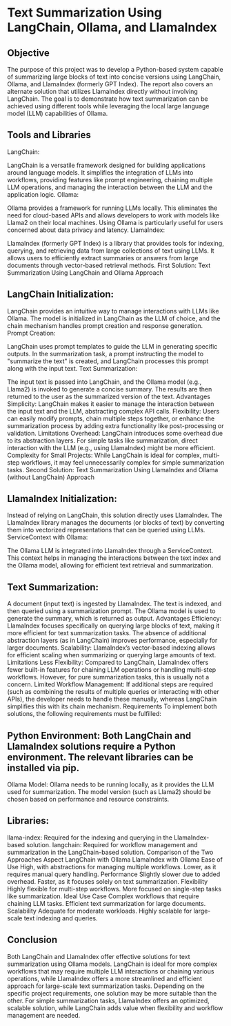 # Text Summarization Using LangChain, Ollama, and LlamaIndex
## Objective
The purpose of this project was to develop a Python-based system capable of summarizing large blocks of text into concise versions using LangChain, Ollama, and LlamaIndex (formerly GPT Index). The report also covers an alternate solution that utilizes LlamaIndex directly without involving LangChain. The goal is to demonstrate how text summarization can be achieved using different tools while leveraging the local large language model (LLM) capabilities of Ollama.

## Tools and Libraries
LangChain:

LangChain is a versatile framework designed for building applications around language models. It simplifies the integration of LLMs into workflows, providing features like prompt engineering, chaining multiple LLM operations, and managing the interaction between the LLM and the application logic.
Ollama:

Ollama provides a framework for running LLMs locally. This eliminates the need for cloud-based APIs and allows developers to work with models like Llama2 on their local machines. Using Ollama is particularly useful for users concerned about data privacy and latency.
LlamaIndex:

LlamaIndex (formerly GPT Index) is a library that provides tools for indexing, querying, and retrieving data from large collections of text using LLMs. It allows users to efficiently extract summaries or answers from large documents through vector-based retrieval methods.
First Solution: Text Summarization Using LangChain and Ollama
Approach

## LangChain Initialization:

LangChain provides an intuitive way to manage interactions with LLMs like Ollama. The model is initialized in LangChain as the LLM of choice, and the chain mechanism handles prompt creation and response generation.
Prompt Creation:

LangChain uses prompt templates to guide the LLM in generating specific outputs. In the summarization task, a prompt instructing the model to "summarize the text" is created, and LangChain processes this prompt along with the input text.
Text Summarization:

The input text is passed into LangChain, and the Ollama model (e.g., Llama2) is invoked to generate a concise summary. The results are then returned to the user as the summarized version of the text.
Advantages
Simplicity: LangChain makes it easier to manage the interaction between the input text and the LLM, abstracting complex API calls.
Flexibility: Users can easily modify prompts, chain multiple steps together, or enhance the summarization process by adding extra functionality like post-processing or validation.
Limitations
Overhead: LangChain introduces some overhead due to its abstraction layers. For simple tasks like summarization, direct interaction with the LLM (e.g., using LlamaIndex) might be more efficient.
Complexity for Small Projects: While LangChain is ideal for complex, multi-step workflows, it may feel unnecessarily complex for simple summarization tasks.
Second Solution: Text Summarization Using LlamaIndex and Ollama (without LangChain)
Approach
## LlamaIndex Initialization:

Instead of relying on LangChain, this solution directly uses LlamaIndex. The LlamaIndex library manages the documents (or blocks of text) by converting them into vectorized representations that can be queried using LLMs.
ServiceContext with Ollama:

The Ollama LLM is integrated into LlamaIndex through a ServiceContext. This context helps in managing the interactions between the text index and the Ollama model, allowing for efficient text retrieval and summarization.
## Text Summarization:

A document (input text) is ingested by LlamaIndex. The text is indexed, and then queried using a summarization prompt. The Ollama model is used to generate the summary, which is returned as output.
Advantages
Efficiency: LlamaIndex focuses specifically on querying large blocks of text, making it more efficient for text summarization tasks. The absence of additional abstraction layers (as in LangChain) improves performance, especially for larger documents.
Scalability: LlamaIndex’s vector-based indexing allows for efficient scaling when summarizing or querying large amounts of text.
Limitations
Less Flexibility: Compared to LangChain, LlamaIndex offers fewer built-in features for chaining LLM operations or handling multi-step workflows. However, for pure summarization tasks, this is usually not a concern.
Limited Workflow Management: If additional steps are required (such as combining the results of multiple queries or interacting with other APIs), the developer needs to handle these manually, whereas LangChain simplifies this with its chain mechanism.
Requirements
To implement both solutions, the following requirements must be fulfilled:

## Python Environment: Both LangChain and LlamaIndex solutions require a Python environment. The relevant libraries can be installed via pip.

Ollama Model: Ollama needs to be running locally, as it provides the LLM used for summarization. The model version (such as Llama2) should be chosen based on performance and resource constraints.

## Libraries:

llama-index: Required for the indexing and querying in the LlamaIndex-based solution.
langchain: Required for workflow management and summarization in the LangChain-based solution.
Comparison of the Two Approaches
Aspect	LangChain with Ollama	LlamaIndex with Ollama
Ease of Use	High, with abstractions for managing multiple workflows.	Lower, as it requires manual query handling.
Performance	Slightly slower due to added overhead.	Faster, as it focuses solely on text summarization.
Flexibility	Highly flexible for multi-step workflows.	More focused on single-step tasks like summarization.
Ideal Use Case	Complex workflows that require chaining LLM tasks.	Efficient text summarization for large documents.
Scalability	Adequate for moderate workloads.	Highly scalable for large-scale text indexing and queries.

## Conclusion
Both LangChain and LlamaIndex offer effective solutions for text summarization using Ollama models. LangChain is ideal for more complex workflows that may require multiple LLM interactions or chaining various operations, while LlamaIndex offers a more streamlined and efficient approach for large-scale text summarization tasks. Depending on the specific project requirements, one solution may be more suitable than the other. For simple summarization tasks, LlamaIndex offers an optimized, scalable solution, while LangChain adds value when flexibility and workflow management are needed.






